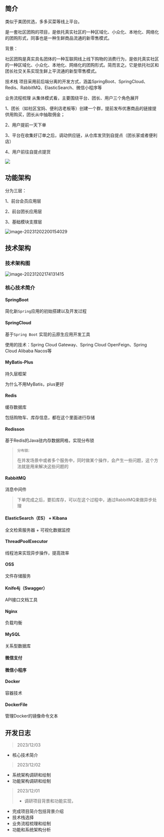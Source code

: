 ## 简介

类似于美团优选，多多买菜等线上平台。

是一套社区团购的项目，是依托真实社区的一种区域化、小众化、本地化、网络化的团购形式，同事也是一种生鲜商品流通的新零售模式。

背景：

社区团购是真实具名团体的一种互联网线上线下购物的消费行为，是依托真实社区的一种区域化、小众化、本地化、网络化的团购形式。简而言之。它是依托社区和团长社交关系实现生鲜上平流通的新型零售模式。

技术栈
项目采用前后端分离的开发方式，涵盖SpringBoot、SpringCloud、Redis、RabbitMQ、ElasticSearch、微信小程序等

业务流程梳理
从集体模式看，主要围绕平台、团长、用户三个角色展开

1、团长（如社区宝妈、便利店老板等）创建一个群，提前发布优惠商品的链接提供用购买，团长从中抽取佣金；

2、用户提前一天下单

3、平台在收集好订单之后，调动供应链，从仓库发货到自提点（团长家或者便利店）

4、用户前往自提点提货

![](./image/业务流程图.png)

## 功能架构

分为三层：

1、前台会员应用层

2、前台团长应用层

3、基础模块支撑层

![image-20231202200154029](./image/功能架构图.png)

## 技术架构

### 技术架构图

![image-20231202174131415](./image/技术架构图.png)

### 核心技术简介

#### SpringBoot

简化新`Spring`应用的初始搭建以及开发过程

#### SpringCloud

基于`Spring Boot` 实现的云原生应用开发工具

使用的技术：Spring Cloud Gateway、Spring Cloud OpenFeign、Spring Cloud Alibaba Nacos等

#### MyBatis-Plus

持久层框架

为什么不用MyBatis，plus更好

#### Redis

缓存数据库

包括购物车、库存信息，都在这个里面进行存储

#### Redisson

基于Redis的Java驻内存数据网格，实现分布锁

> `分布锁`:
>
> 在并发场景中或者多个服务中，同时做某个操作，会产生一些问题，这个方法就是用来解决这些问题的

#### RabbitMQ

消息中间件

> 下单完成之后，要扣库存，可以在这个过程中，通过RabbitMQ来做异步处理

#### ElasticSearch（ES） + Kibana

全文检索服务器 + 可视化数据监控

#### ThreadPoolExecutor

线程池来实现异步操作，提高效率

#### OSS

文件存储服务

#### Knife4j（Swagger）

API接口文档工具

#### Nginx

负载均衡

#### MySQL

关系型数据库

#### 微信支付

#### 微信小程序

#### Docker

容器技术

#### DockerFile

管理Docker的镜像命令文本







## 开发日志

> 2023/12/03
- 核心技术简介

> 2023/12/02

- 系统架构调研和绘制
- 功能架构调研和绘制
> 2023/12/01
>
> -  调研项目背景和功能实现，
- 完成项目简介包括背景介绍
- 技术栈选择
- 业务流程梳理和绘制
- 功能和系统架构分析